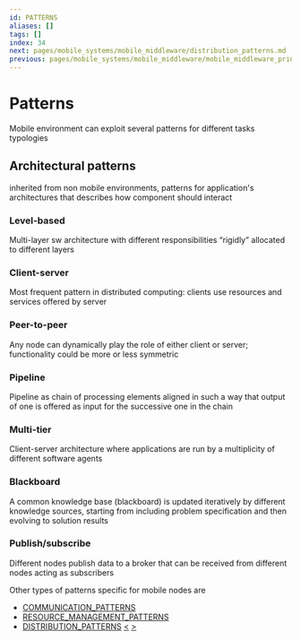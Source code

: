 ```yaml
---
id: PATTERNS
aliases: []
tags: []
index: 34
next: pages/mobile_systems/mobile_middleware/distribution_patterns.md
previous: pages/mobile_systems/mobile_middleware/mobile_middleware_principles.md
---
```


# Patterns

Mobile environment can exploit several patterns for different tasks typologies

## Architectural patterns

inherited from non mobile environments, patterns for application's architectures that describes how component should interact

### Level-based

Multi-layer sw architecture with different responsibilities “rigidly” allocated to different layers

### Client-server

Most frequent pattern in distributed computing: clients use resources and services offered by server

### Peer-to-peer

Any node can dynamically play the role of either client or server; functionality could be more or less symmetric

### Pipeline

Pipeline as chain of processing elements aligned in such a way that output of one is offered as input for the successive one in the chain

### Multi-tier

Client-server architecture where applications are run by a multiplicity of different software agents

### Blackboard

A common knowledge base (blackboard) is updated iteratively by different knowledge sources, starting from including problem specification and then evolving to solution results

### Publish/subscribe

Different nodes publish data to a broker that can be received from different nodes acting as subscribers

Other types of patterns specific for mobile nodes are

- [COMMUNICATION_PATTERNS](pages/mobile_systems/mobile_middleware/communication_patterns.md)
- [RESOURCE_MANAGEMENT_PATTERNS](pages/mobile_systems/mobile_middleware/resource_management_patterns.md)
- [DISTRIBUTION_PATTERNS](pages/mobile_systems/mobile_middleware/distribution_patterns.md)
[<](pages/mobile_systems/mobile_middleware/mobile_middleware_principles.md) [>](pages/mobile_systems/mobile_middleware/distribution_patterns.md)
